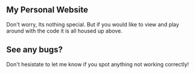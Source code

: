 
## My Personal Website

Don't worry, Its nothing special. But if you would like to view and play around with the code it is all housed up above.

## See any bugs?

Don't hesistate to let me know if you spot anything not working correctly!


